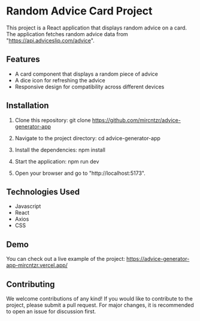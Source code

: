 # Random Advice Card Project

This project is a React application that displays random advice on a card. The application fetches random advice data from "https://api.adviceslip.com/advice".

## Features

- A card component that displays a random piece of advice
- A dice icon for refreshing the advice
- Responsive design for compatibility across different devices

## Installation

1. Clone this repository:
    git clone https://github.com/mircntzr/advice-generator-app
2. Navigate to the project directory:
   cd advice-generator-app
3. Install the dependencies:
    npm install
4. Start the application:
    npm run dev

5. Open your browser and go to "http://localhost:5173".

## Technologies Used

- Javascript
- React
- Axios
- CSS

## Demo

You can check out a live example of the project: https://advice-generator-app-mircntzr.vercel.app/

## Contributing

We welcome contributions of any kind! If you would like to contribute to the project, please submit a pull request. For major changes, it is recommended to open an issue for discussion first.



